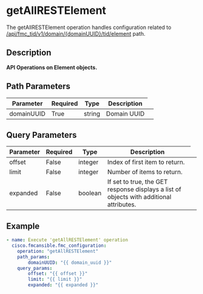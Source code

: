 # getAllRESTElement

The getAllRESTElement operation handles configuration related to [/api/fmc_tid/v1/domain/{domainUUID}/tid/element](/paths//api/fmc_tid/v1/domain/{domain_uuid}/tid/element.md) path.&nbsp;
## Description
**API Operations on Element objects.**

## Path Parameters
| Parameter | Required | Type | Description |
| --------- | -------- | ---- | ----------- |
| domainUUID | True | string <td colspan=3> Domain UUID |

## Query Parameters
| Parameter | Required | Type | Description |
| --------- | -------- | ---- | ----------- |
| offset | False | integer <td colspan=3> Index of first item to return. |
| limit | False | integer <td colspan=3> Number of items to return. |
| expanded | False | boolean <td colspan=3> If set to true, the GET response displays a list of objects with additional attributes. |

## Example
```yaml
- name: Execute 'getAllRESTElement' operation
  cisco.fmcansible.fmc_configuration:
    operation: "getAllRESTElement"
    path_params:
        domainUUID: "{{ domain_uuid }}"
    query_params:
        offset: "{{ offset }}"
        limit: "{{ limit }}"
        expanded: "{{ expanded }}"

```